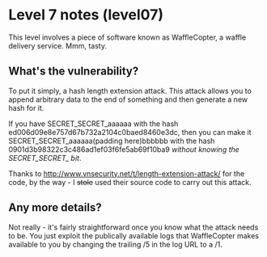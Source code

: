 Level 7 notes (level07)
=======================

This level involves a piece of software known as WaffleCopter, a waffle delivery service. Mmm, tasty.

What's the vulnerability?
-------------------------

To put it simply, a hash length extension attack. This attack allows you to append arbitrary data to the end of something and then generate a new hash for it.

If you have SECRET_SECRET_aaaaaa with the hash ed006d09e8e757d67b732a2104c0baed8460e3dc, then you can make it SECRET_SECRET_aaaaaa(padding here)bbbbbb with the hash 0901d3b98322c3c486ad1ef03f6fe5ab69f10ba9 *without knowing the SECRET_SECRET_ bit*.

Thanks to http://www.vnsecurity.net/t/length-extension-attack/ for the code, by the way - I <strike>stole</strike> used their source code to carry out this attack.

Any more details?
-----------------

Not really - it's fairly straightforward once you know what the attack needs to be. You just exploit the publically available logs that WaffleCopter makes available to you by changing the trailing /5 in the log URL to a /1.